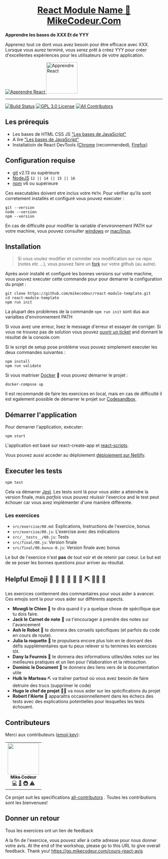 <div>
  <h1 align="center"><a href="https://MikeCodeur.Com/fundamentals">React Module Name 🚀 MikeCodeur.Com</a></h1>
  <strong>
    Apprendre les bases de XXX
    Et de YYY
  </strong>
  <p>
    Apprenez tout ce dont vous avez besoin pour être efficace avec XXX. Lorsque vous aurez terminé, vous serez prêt à
    créez YYY pour créer d'excellentes expériences pour les utilisateurs de votre application.
  </p>

  <a href="https://formations.mikecodeur.com/react-js-entreprise">
    <img
      alt="Apprendre React"
      src="https://via.placeholder.com/1280x720?text=logo%20du%20module%20de%20formation"
    />
  </a>
 
  <a href="https://formations.mikecodeur.com/react-js-entreprise" >
    <img width="100"
      alt="Apprendre React"
      src="https://mikecodeur.com/mike/assets/mikecodeur-trans.png"
    />
  </a>
 
</div>

<hr />


<!-- prettier-ignore-start -->
[![Build Status][build-badge]][build]
[![GPL 3.0 License][license-badge]][license]
[![All Contributors][all-contributors-badge]](#contributors-)
<!-- prettier-ignore-end -->

## Les prérequis 

- Les bases de HTML CSS JS
  ["Les bases de JavaScript"](https://www.youtube.com/watch?v=Tg1xZic-JQs&list=PLwWXkX8UsKlgkg0U_JH82p4bLSuAuTdof)
- A lire
  ["Les bases de JavaScript"](https://mikecodeur.com/blog/javascript-to-react)
- Installatioin de React DevTools
  ([Chrome](https://chrome.google.com/webstore/detail/react-developer-tools/fmkadmapgofadopljbjfkapdkoienihi?hl=en)
  (recommended),
  [Firefox](https://addons.mozilla.org/en-US/firefox/addon/react-devtools/))

## Configuration requise

- [git][git] v2.13 ou supérieure
- [NodeJS][node] `12 || 14 || 15 || 16`
- [npm][npm] v6 ou supérieure 

Ces executables doivent etre inclus votre `PATH`. Pour vérifier qu'ils sont 
corretement installés et configuré vous pouvez executer :

```shell
git --version
node --version
npm --version
```

En cas de difficulté pour modifier la variable d'environnement PATH
sur votre machine, vous pouvez consulter [windows][win-path] or
[mac/linux][mac-path].

## Installation

> Si vous voulez modifier et commiter vos modification sur ce repo (notes etc ...), vous pouvez faire un
> [fork](https://docs.github.com/en/free-pro-team@latest/github/getting-started-with-github/fork-a-repo)
> sur votre github (au autre).

Après avoir installé et configuré les bonnes versions sur votre machine, vous pouvez
executer cette commande pour pour demarrer la configuration du projet :


```
git clone https://github.com/mikecodeur/react-module-template.git
cd react-module-template
npm run init
```

La plupart des problèmes de la commande `npm run init` sont dus aux varialbes d'environnement
PATH

Si vous avez une erreur, lisez le message d'erreur et essayer de corriger. Si vous ne trouvez pas
de solution vous pouvez [ouvrir un ticket][issue] and donnant le résultat de la console.com

Si le script de setup pose problème vous pouvez simplement executer les deux commandes suivantes :

```
npm install
npm run validate
```

Si vous maitriser [Docker](https://www.docker.com/products/docker-desktop) 🐳 vous pouvez démarrer le projet :

```
docker-compose up
```

Il est recommandé de faire les exercices en local, mais en cas de difficulté il est egalement
possible de démarrer le projet sur 
[Codesandbox](https://codesandbox.io/s/holy-dust-59gp9).

## Démarrer l'application

Pour demarrer l'application, exécuter:

```shell
npm start
```

L'application est basé sur react-create-app et
[react-scripts](https://create-react-app.dev/).

Vous pouvez aussi acceder au déploiement
[déploiement sur Netlify](https://react-module-template.netlify.app/).

## Executer les tests

```shell
npm test
```

Cela va démarrer [Jest](https://jestjs.io/). Les tests sont là pour vous
aider a atteindre la version finale,
mais _parfois_ vous pouvez réuissir l'exercice and le test peut échouer car vous avez implémenter d'une manière 
différente.

### Les exercices

- `src/exercise/00.md`: Explications, Instructions de l'exercice, bonus
- `src/exercise/00.js`: L'exercise avec des indications
- `src/__tests__/00.js`: Tests
- `src/final/00.js`: Version finale
- `src/final/00.bonus-0.js`: Version finale avec bonus

Le but de l'exercice n'est **pas** de tout voir et de retenir par coeur.
Le but est de se poser les bonnes questions pour arriver au résultat.

## Helpful Emoji 🐶 📝 🤖 🚀 🐜 📑 ⛏️ 👨‍✈️ 🚨

Les exercices contiennent des commantaires pour vous aider à avancer. Ces emojis
sont la pour vous aider sur différents aspects.

- **Mowgli le Chien** 🐶 te dira quand il y a quelque chose de spécifique que tu dois faire.
- **Jack le Carnet de note** 📝 va t'encourager à prendre des notes sur l'avancement
- **Ash le Robot** 🤖 te donnera des conseils spécifiques (et parfois du code en cours de route).
- **Julia la roquette** 🚀 te propulsera encore plus loin en te donnant des défis supplémentaires que tu peux relever si tu termines les exercices tôt.
- **Dany la Fourmis** 🐜 te donnera des informations utiles/des notes sur les meilleures pratiques et un lien pour l'élaboration et la rétroaction.
- **Dominic le Document** 📑 te donnera des liens vers de la documentation utile
- **Hulk le Marteau** ⛏️ va traîner partout où vous avez besoin de faire detruire des trucs (supprimer le code)
- **Hugo le chef de projet** 👨‍✈️ va nous aider sur les spécifications du projet
- **Robert l'Alerte** 🚨 apparaîtra occasionnellement dans les échecs des tests avec des explications potentielles pour lesquelles les tests échouent.

## Contributeurs

Merci aux contributeurs
([emoji key](https://github.com/mikecodeur/all-contributors#emoji-key)):

<!-- ALL-CONTRIBUTORS-LIST:START - Do not remove or modify this section -->
<!-- prettier-ignore-start -->
<!-- markdownlint-disable -->
<table>
  <tr>
    <td align="center"><a href="https://mikecodeur.com"><img src="https://avatars.githubusercontent.com/u/595162?v=4?s=100" width="100px;" alt=""/><br /><sub><b>Mike Codeur</b></sub></a><br /><a href="https://github.com/mikecodeur/react-module-template/commits?author=mikecodeur" title="Code">💻</a> <a href="https://github.com/mikecodeur/react-module-template/commits?author=mikecodeur" title="Documentation">📖</a> <a href="#infra-mikecodeur" title="Infrastructure (Hosting, Build-Tools, etc)">🚇</a> <a href="https://github.com/mikecodeur/react-module-template/commits?author=mikecodeur" title="Tests">⚠️</a></td>
  </tr>
  
</table>

<!-- markdownlint-restore -->
<!-- prettier-ignore-end -->

<!-- ALL-CONTRIBUTORS-LIST:END -->

Ce projet suit les specifications 
[all-contributors](https://github.com/mikecodeur/all-contributors)
. Toutes les contributions sont les bienvenues!

## Donner un retour

Tous les exercices ont un lien de feedback

A la fin de l'exercice, vous pouvez aller à cette adresse pour nous donner
votre avis.
At the end of the workshop, please go to this URL to give overall feedback.
Thank you! https://go.mikecodeur.com/cours-react-avis

<!-- prettier-ignore-start -->
[npm]: https://www.npmjs.com/
[node]: https://nodejs.org
[git]: https://git-scm.com/
[build-badge]: https://img.shields.io/github/workflow/status/mikecodeur/react-module-template/validate/main?logo=github&style=flat-square
[build]: https://github.com/mikecodeur/react-module-template/actions?query=workflow%3Avalidate
[license-badge]: https://img.shields.io/badge/license-GPL%203.0%20License-blue.svg?style=flat-square
[license]: https://github.com/mikecodeur/react-module-template/blob/main/LICENSE
[coc-badge]: https://img.shields.io/badge/code%20of-conduct-ff69b4.svg?style=flat-square
[coc]: https://github.com/mikecodeur/react-module-template/blob/main/CODE_OF_CONDUCT.md
[emojis]: https://github.com/mikecodeur/all-contributors#emoji-key
[all-contributors]: https://github.com/mikecodeur/all-contributors
[all-contributors-badge]: https://img.shields.io/github/all-contributors/mikecodeur/react-module-template?color=orange&style=flat-square
[win-path]: https://tutorielsgeek.com/comment-definir-des-variables-denvironnement-dans-windows-10/
[mac-path]: https://support.apple.com/fr-tn/guide/terminal/apd382cc5fa-4f58-4449-b20a-41c53c006f8f/mac
[issue]: https://github.com/mikecodeur/react-module-template/issues/new
<!-- prettier-ignore-end -->
